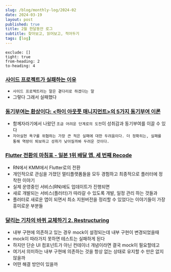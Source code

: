 ```yaml
---
slug: /blog/monthly-log/2024-02
date: 2024-03-19
layout: post
published: true
title: 2월 한달동안 로그
subtitle: 찾아보고, 읽어보고, 적어두기
tags: [log]
---
```


```toc
exclude: []
tight: true
from-heading: 2
to-heading: 4
```

### [사이드 프로젝트가 실패하는 이유](https://jeho.page/essay/2023/05/15/why-side-projects-fail.html)

- `사이드 프로젝트라는 말은 곁다리로 하겠다는 말`
- 그렇다 그래서 실패했다

### [동기부여는 환상이다: <하이 아웃풋 매니지먼트>의 5가지 동기부여 이론](https://www.stdy.blog/you-cannot-motivate-others/)

- 함께자라기에서 나왔던 `조금 어려운 단계로의 도전`이 성취감과 동기부여를 이끌 수 있다
- `자아실현 욕구를 위협하는 가장 큰 적은 실패에 대한 두려움이다. 더 정확히는, 실패를 통해 역량이 퇴보하고 성취가 낮아질까봐 두려운 것이다.`

### [Flutter 전환의 마침표 - 일본 1위 배달 앱, 세 번째 Recode](https://techblog.lycorp.co.jp/ko/demaecan-3rd-recode-react-native-to-flutter)

- RN에서 KMM에서 Flutter로의 전환
- 개인적으로 관심을 가졌던 멀티플랫폼들을 모두 경험하고 최종적으로 플러터에 정착한 이야기
- 실제 운영중인 서비스(RN)에도 업데이트가 진행되면
- 새로 개발되는 서비스(플러터)가 따라갈 수 있도록 개발, 일정 관리 하는 것들과
- 플러터로 새로운 앱이 되면서 최소 지원버전을 정리할 수 있었다는 이야기들이 가장 흥미로운 부분들

### [달리는 기차의 바퀴 교체하기 2. Restructuring](https://t.co/QtD4hcY55Q)

- 내부 구현에 의존하고 있는 경우 mock이 설정되는데 내부 구현이 변경되었을때
- mock이 따라가지 못하면 테스트는 실패하게 된다
- 하지만 단순 UI 컴포넌트가 아닌 컨테이너 개념이라면 결국 mock이 필요할테고
- 여기서 의미하는 내부 구현에 의존하는 것을 항상 없는 상태로 유지할 수 만은 없지 않을까
- 어떤 해결 방안이 있을까
